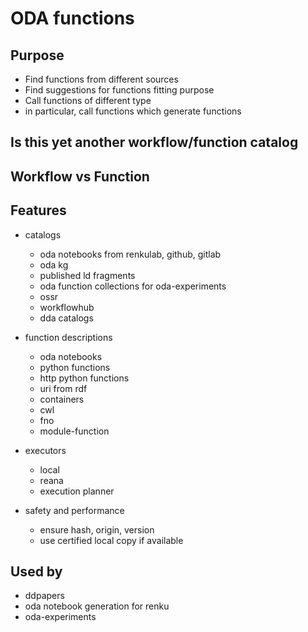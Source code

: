 # ODA functions

## Purpose

* Find functions from different sources
* Find suggestions for functions fitting purpose
* Call functions of different type
* in particular, call functions which generate functions

## Is this yet another workflow/function catalog

## Workflow vs Function

## Features

* catalogs
    * oda notebooks from renkulab, github, gitlab
    * oda kg
    * published ld fragments
    * oda function collections for oda-experiments
    * ossr
    * workflowhub
    * dda catalogs

* function descriptions
    * oda notebooks
    * python functions
    * http python functions
    * uri from rdf
    * containers
    * cwl
    * fno
    * module-function

* executors
    * local
    * reana
    * execution planner


* safety and performance
    * ensure hash, origin, version
    * use certified local copy if available

## Used by

* ddpapers
* oda notebook generation for renku
* oda-experiments
